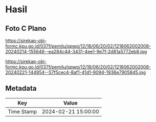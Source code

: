 # Hasil

## Foto C Plano

https://sirekap-obj-formc.kpu.go.id/037f/pemilu/ppwp/12/18/06/20/02/1218062002008-20240214-155648--ea284c44-3431-4ee1-9e7f-2d81a5772eb8.jpg

https://sirekap-obj-formc.kpu.go.id/037f/pemilu/ppwp/12/18/06/20/02/1218062002008-20240221-144954--57f5cec4-8af1-41d1-9094-1936e7905845.jpg


## Metadata

| Key        | Value               |
| ---------- | ------------------- |
| Time Stamp | 2024-02-21 15:00:00 |




